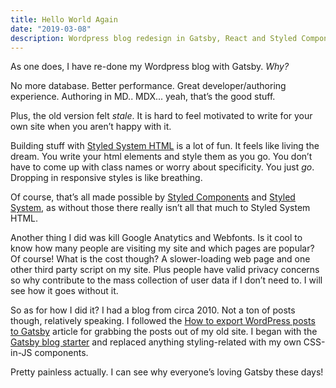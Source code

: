 ```yaml
---
title: Hello World Again
date: "2019-03-08"
description: Wordpress blog redesign in Gatsby, React and Styled Components.
---
```


As one does, I have re-done my Wordpress blog with Gatsby. *Why?*

No more database. Better performance. Great developer/authoring experience. Authoring in MD.. MDX... yeah, that’s the good stuff.

Plus, the old version felt *stale*. It is hard to feel motivated to write for your own site when you aren’t happy with it.

Building stuff with [Styled System HTML](https://johnpolacek.github.io/styled-system-html/) is a lot of fun. It feels like living the dream. You write your html elements and style them as you go. You don’t have to come up with class names or worry about specificity. You just *go*. Dropping in responsive styles is like breathing. 

Of course, that’s all made possible by [Styled Components](https://www.styled-components.com/) and [Styled System](https://styled-system.com/), as without those there really isn’t all that much to Styled System HTML.

Another thing I did was kill Google Anatytics and Webfonts. Is it cool to know how many people are visiting my site and which pages are popular? Of course! What is the cost though? A slower-loading web page and one other third party script on my site. Plus people have valid privacy concerns so why contribute to the mass collection of user data if I don’t need to. I will see how it goes without it.

So as for how I did it? I had a blog from circa 2010. Not a ton of posts though, relatively speaking. I followed the [How to export WordPress posts to Gatsby](https://peterakkies.net/export-wordpress-to-gatsby-markdown/) article for grabbing the posts out of my old site. I began with the [Gatsby blog starter](https://github.com/gatsbyjs/gatsby-starter-blog) and replaced anything styling-related with my own CSS-in-JS components.

Pretty painless actually. I can see why everyone’s loving Gatsby these days!